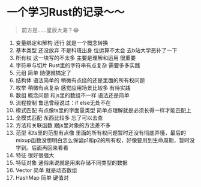 # 一个学习Rust的记录～～
> 前方是......星辰大海？😂
1. 变量绑定和解构 还行 就是一个概念转换
2. 基本类型 还没放弃 不是科班出身 位运算不太会 去b站大学恶补了一下
3. 所有权 这一块写的不太多 主要是理解和运用 很重要
4. 字符串与切片 Rust里的字符串有点复杂 需要多多实践
5. 元组 简单 随便就搞定了
6. 结构体 语法简单的 稍微有点绕的还是里面的所有权问题
7. 枚举 稍微有点复杂 感觉应用场景比较多 有待实践
8. 数组 概念问题 和js里的数组不一样 语法还是简单
9. 流程控制 鲁迅曾经说过：if else无处不在
10. 模式匹配 有点像ts里的字面量类型 简单点理解就是必须长得一样才能匹配上
11. 全模式匹配 东西比较多 忘了可以去查
12. 方法和关联函数 跟js里对象的方法差不多
13. 范型 和ts里的范型有点像 里面的所有权问题暂时还没有彻底弄懂，最后的mixup函数没想明白怎么保留p1和p2的所有权，好像要用到生命周期，暂时没学到。后面再回来看看
14. 特征 很好很强大
15. 特征对象 通俗来说就是用来存储不同类型的数据
16. Vector 简单 就是动态数组
17. HashMap 简单 键值对

